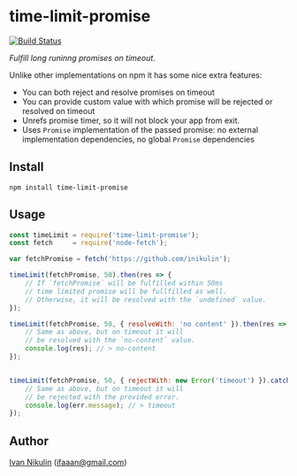# time-limit-promise
[![Build Status](https://api.travis-ci.org/inikulin/time-limit-promise.svg)](https://travis-ci.org/inikulin/time-limit-promise)

*Fulfill long runinng promises on timeout.*

Unlike other implementations on npm it has some nice extra features:
 - You can both reject and resolve promises on timeout
 - You can provide custom value with which promise will be rejected or resolved on timeout
 - Unrefs promise timer, so it will not block your app from exit.
 - Uses `Promise` implementation of the passed promise: no external implementation dependencies, no global `Promise` dependencies

## Install
```
npm install time-limit-promise
```

## Usage
```js
const timeLimit = require('time-limit-promise');
const fetch     = require('node-fetch');

var fetchPromise = fetch('https://github.com/inikulin');

timeLimit(fetchPromise, 50).then(res => {
    // If `fetchPromise` will be fulfilled within 50ms
    // time limited promise will be fullfilled as well.
    // Otherwise, it will be resolved with the `undefined` value.
});

timeLimit(fetchPromise, 50, { resolveWith: 'no content' }).then(res => {
    // Same as above, but on timeout it will
    // be resolved with the `no-content` value.
    console.log(res); // > no-content
});


timeLimit(fetchPromise, 50, { rejectWith: new Error('timeout') }).catch(err => {
    // Same as above, but on timeout it will
    // be rejected with the provided error.
    console.log(err.message); // > timeout
});

```

## Author
[Ivan Nikulin](https://github.com/inikulin) (ifaaan@gmail.com)
